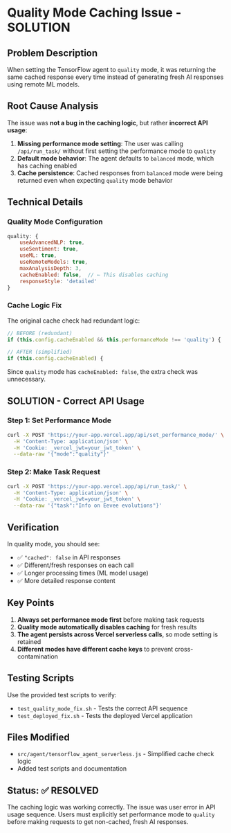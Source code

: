 # Quality Mode Caching Issue - SOLUTION

## Problem Description
When setting the TensorFlow agent to `quality` mode, it was returning the same cached response every time instead of generating fresh AI responses using remote ML models.

## Root Cause Analysis
The issue was **not a bug in the caching logic**, but rather **incorrect API usage**:

1. **Missing performance mode setting**: The user was calling `/api/run_task/` without first setting the performance mode to `quality`
2. **Default mode behavior**: The agent defaults to `balanced` mode, which has caching enabled
3. **Cache persistence**: Cached responses from `balanced` mode were being returned even when expecting `quality` mode behavior

## Technical Details

### Quality Mode Configuration
```javascript
quality: {
    useAdvancedNLP: true,
    useSentiment: true,
    useML: true,
    useRemoteModels: true,
    maxAnalysisDepth: 3,
    cacheEnabled: false,  // ← This disables caching
    responseStyle: 'detailed'
}
```

### Cache Logic Fix
The original cache check had redundant logic:
```javascript
// BEFORE (redundant)
if (this.config.cacheEnabled && this.performanceMode !== 'quality') {

// AFTER (simplified)
if (this.config.cacheEnabled) {
```

Since `quality` mode has `cacheEnabled: false`, the extra check was unnecessary.

## SOLUTION - Correct API Usage

### Step 1: Set Performance Mode
```bash
curl -X POST 'https://your-app.vercel.app/api/set_performance_mode/' \
  -H 'Content-Type: application/json' \
  -H 'Cookie: _vercel_jwt=your_jwt_token' \
  --data-raw '{"mode":"quality"}'
```

### Step 2: Make Task Request
```bash
curl -X POST 'https://your-app.vercel.app/api/run_task/' \
  -H 'Content-Type: application/json' \
  -H 'Cookie: _vercel_jwt=your_jwt_token' \
  --data-raw '{"task":"Info on Eevee evolutions"}'
```

## Verification

In quality mode, you should see:
- ✅ `"cached": false` in API responses
- ✅ Different/fresh responses on each call
- ✅ Longer processing times (ML model usage)
- ✅ More detailed response content

## Key Points

1. **Always set performance mode first** before making task requests
2. **Quality mode automatically disables caching** for fresh results
3. **The agent persists across Vercel serverless calls**, so mode setting is retained
4. **Different modes have different cache keys** to prevent cross-contamination

## Testing Scripts

Use the provided test scripts to verify:
- `test_quality_mode_fix.sh` - Tests the correct API sequence
- `test_deployed_fix.sh` - Tests the deployed Vercel application

## Files Modified

- `src/agent/tensorflow_agent_serverless.js` - Simplified cache check logic
- Added test scripts and documentation

## Status: ✅ RESOLVED

The caching logic was working correctly. The issue was user error in API usage sequence. Users must explicitly set performance mode to `quality` before making requests to get non-cached, fresh AI responses.
